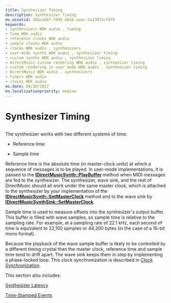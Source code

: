 ```yaml
---
title: Synthesizer Timing
description: Synthesizer Timing
ms.assetid: 38aca8b7-f895-4b16-aaac-5a13973cf976
keywords:
- synthesizers WDK audio , timing
- time WDK audio
- reference clocks WDK audio
- sample clocks WDK audio
- clocks WDK audio , synthesizers
- user-mode synths WDK audio , synthesizer timing
- custom synths WDK audio , synthesizer timing
- DirectMusic custom rendering WDK audio , synthesizer timing
- custom rendering in user mode WDK audio , synthesizer timing
- DirectMusic WDK audio , synthesizers
- timers WDK audio
- clocks WDK audio
ms.date: 04/20/2017
ms.localizationpriority: medium
---
```


# Synthesizer Timing


## <span id="synthesizer_timing"></span><span id="SYNTHESIZER_TIMING"></span>


The synthesizer works with two different systems of time:

-   Reference time

-   Sample time

Reference time is the absolute time (in master-clock units) at which a sequence of messages is to be played. In user-mode implementations, it is passed to the [**IDirectMusicSynth::PlayBuffer**](https://msdn.microsoft.com/library/windows/hardware/ff536540) method when MIDI messages are fed to the synthesizer. The synthesizer, wave sink, and the rest of DirectMusic should all work under the same master clock, which is attached to the synthesizer by your implementation of the [**IDirectMusicSynth::SetMasterClock**](https://msdn.microsoft.com/library/windows/hardware/ff536543) method and to the wave sink by [**IDirectMusicSynthSink::SetMasterClock**](https://msdn.microsoft.com/library/windows/hardware/ff536528).

Sample time is used to measure offsets into the synthesizer's output buffer. This buffer is filled with wave samples, so sample time is relative to the sampling rate. For example, at a sampling rate of 22.1 kHz, each second of time is equivalent to 22,100 samples or 44,200 bytes (in the case of a 16-bit mono format).

Because the playback of the wave sample buffer is likely to be controlled by a different timing crystal than the master clock, reference time and sample time tend to drift apart. The wave sink keeps them in step by implementing a phase-locked loop. This clock synchronization is described in [Clock Synchronization](clock-synchronization.md).

This section also includes:

[Synthesizer Latency](synthesizer-latency.md)

[Time-Stamped Events](time-stamped-events.md)

 

 




